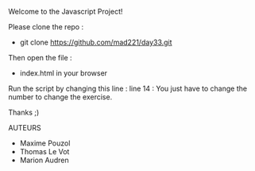 Welcome to the Javascript Project! 

Please clone the repo :
 - git clone https://github.com/mad221/day33.git

Then open the file :
- index.html in your browser

Run the script by changing this line :
 line 14 : <script src="script_1.js"></script>
You just have to change the number to change the exercise.

Thanks ;)


AUTEURS
- Maxime Pouzol
- Thomas Le Vot
- Marion Audren
